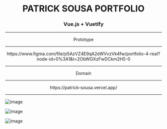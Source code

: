 <div align="center">
<H1 text-align: center;">PATRICK SOUSA PORTFOLIO </H1>
</div>

<div align="center">
<h3> Vue.js + Vuetify </h3>
</div>

<hr> 

<div align="center">
Prototype
</div>

<hr> 

<div align="center">
https://www.figma.com/file/p5AzVZ4E9qA2eWVvzVk4fw/portfolio-4-real?node-id=0%3A1&t=2ObWGXzFwDCkm2H5-0
</div>

<hr> 

<div align="center">
Domain
</div>

<hr> 

<div align="center">
https://patrick-sousa.vercel.app/
</div>




<hr> 



![image](https://user-images.githubusercontent.com/81173243/220011855-2558e4db-e45b-47ee-a219-9d40c8226ac7.png)

![image](https://user-images.githubusercontent.com/81173243/220011916-de86597f-940d-4501-aa25-96097ae45b86.png)

![image](https://user-images.githubusercontent.com/81173243/220012065-6ea3ef6c-9db2-4361-adb7-c887a869e525.png)



